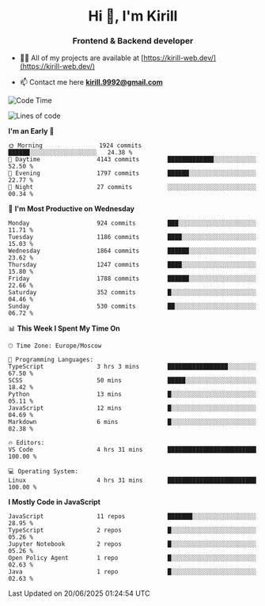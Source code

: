 <h1 align="center">Hi 👋, I'm Kirill</h1>
<h3 align="center">Frontend & Backend developer</h3>

- 👨‍💻 All of my projects are available at [https://kirill-web.dev/](https://kirill-web.dev/)

- 📫 Contact me here **kirill.9992@gmail.com**











<!--START_SECTION:waka-->
![Code Time](http://img.shields.io/badge/Code%20Time-2%2C257%20hrs%2035%20mins-blue)

![Lines of code](https://img.shields.io/badge/From%20Hello%20World%20I%27ve%20Written-5.0%20million%20lines%20of%20code-blue)

**I'm an Early 🐤** 

```text
🌞 Morning                1924 commits        ██████░░░░░░░░░░░░░░░░░░░   24.38 % 
🌆 Daytime                4143 commits        █████████████░░░░░░░░░░░░   52.50 % 
🌃 Evening                1797 commits        ██████░░░░░░░░░░░░░░░░░░░   22.77 % 
🌙 Night                  27 commits          ░░░░░░░░░░░░░░░░░░░░░░░░░   00.34 % 
```
📅 **I'm Most Productive on Wednesday** 

```text
Monday                   924 commits         ███░░░░░░░░░░░░░░░░░░░░░░   11.71 % 
Tuesday                  1186 commits        ████░░░░░░░░░░░░░░░░░░░░░   15.03 % 
Wednesday                1864 commits        ██████░░░░░░░░░░░░░░░░░░░   23.62 % 
Thursday                 1247 commits        ████░░░░░░░░░░░░░░░░░░░░░   15.80 % 
Friday                   1788 commits        ██████░░░░░░░░░░░░░░░░░░░   22.66 % 
Saturday                 352 commits         █░░░░░░░░░░░░░░░░░░░░░░░░   04.46 % 
Sunday                   530 commits         ██░░░░░░░░░░░░░░░░░░░░░░░   06.72 % 
```


📊 **This Week I Spent My Time On** 

```text
🕑︎ Time Zone: Europe/Moscow

💬 Programming Languages: 
TypeScript               3 hrs 3 mins        █████████████████░░░░░░░░   67.50 % 
SCSS                     50 mins             █████░░░░░░░░░░░░░░░░░░░░   18.42 % 
Python                   13 mins             █░░░░░░░░░░░░░░░░░░░░░░░░   05.11 % 
JavaScript               12 mins             █░░░░░░░░░░░░░░░░░░░░░░░░   04.69 % 
Markdown                 6 mins              █░░░░░░░░░░░░░░░░░░░░░░░░   02.38 % 

🔥 Editors: 
VS Code                  4 hrs 31 mins       █████████████████████████   100.00 % 

💻 Operating System: 
Linux                    4 hrs 31 mins       █████████████████████████   100.00 % 
```

**I Mostly Code in JavaScript** 

```text
JavaScript               11 repos            ███████░░░░░░░░░░░░░░░░░░   28.95 % 
TypeScript               2 repos             █░░░░░░░░░░░░░░░░░░░░░░░░   05.26 % 
Jupyter Notebook         2 repos             █░░░░░░░░░░░░░░░░░░░░░░░░   05.26 % 
Open Policy Agent        1 repo              █░░░░░░░░░░░░░░░░░░░░░░░░   02.63 % 
Java                     1 repo              █░░░░░░░░░░░░░░░░░░░░░░░░   02.63 % 
```




 Last Updated on 20/06/2025 01:24:54 UTC
<!--END_SECTION:waka-->
